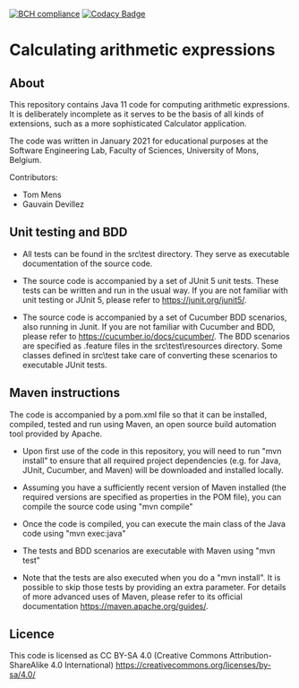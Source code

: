 [![BCH compliance](https://bettercodehub.com/edge/badge/tommens/calculator-cucumber?branch=master)](https://bettercodehub.com/)
[![Codacy Badge](https://app.codacy.com/project/badge/Grade/6856a0f94d25446ca346cbc15a701d43)](https://www.codacy.com/gh/tommens/calculator-cucumber/dashboard?utm_source=github.com&amp;utm_medium=referral&amp;utm_content=tommens/calculator-cucumber&amp;utm_campaign=Badge_Grade)

# Calculating arithmetic expressions

## About

This repository contains Java 11 code for computing arithmetic expressions. It is deliberately incomplete as it serves to be the basis of all kinds of extensions,
such as a more sophisticated Calculator application.

The code was written in January 2021 for educational purposes at the Software Engineering Lab, Faculty of Sciences, University of Mons, Belgium.

Contributors:
* Tom Mens
* Gauvain Devillez

## Unit testing and BDD

* All tests can be found in the src\test directory. They serve as executable documentation of the source code.

* The source code is accompanied by a set of JUnit 5 unit tests. These tests can be written and run in the usual way. If you are not familiar with unit testing or JUnit 5, please refer to https://junit.org/junit5/.

* The source code is accompanied by a set of Cucumber BDD scenarios, also running in Junit. If you are not familiar with Cucumber and BDD, please refer to https://cucumber.io/docs/cucumber/.
The BDD scenarios are specified as .feature files in the src\test\resources directory. Some classes defined in src\test take care of converting these scenarios to executable JUnit tests.

## Maven instructions

The code is accompanied by a pom.xml file so that it can be installed, compiled, tested and run using Maven, an open source build automation tool provided by Apache.

* Upon first use of the code in this repository, you will need to run
  "mvn install"
to ensure that all required project dependencies (e.g. for Java, JUnit, Cucumber, and Maven) will be downloaded and installed locally.

* Assuming you have a sufficiently recent version of Maven installed (the required versions are specified as properties in the POM file), you can compile the source code using
  "mvn compile"
* Once the code is compiled, you can execute the main class of the Java code using
  "mvn exec:java"
  
* The tests and BDD scenarios are executable with Maven using
  "mvn test"
* Note that the tests are also executed when you do a "mvn install". It is possible to skip those tests by providing an extra parameter. For details of more advanced uses of Maven, please refer to its official documentation https://maven.apache.org/guides/.

## Licence

This code is licensed as CC BY-SA 4.0 (Creative Commons Attribution-ShareAlike 4.0 International)
https://creativecommons.org/licenses/by-sa/4.0/


